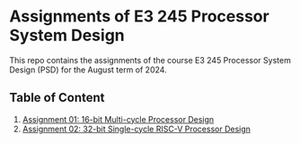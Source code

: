 # Assignments of E3 245 Processor System Design
This repo contains the assignments of the course E3 245 Processor System Design (PSD) for the August term of 2024.

## Table of Content
1. [Assignment 01: 16-bit Multi-cycle Processor Design](/Assignment_01/)
2. [Assignment 02: 32-bit Single-cycle RISC-V Processor Design](/Assignment_02/)
